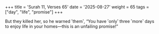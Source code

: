 +++
title = 'Surah 11, Verses 65'
date = '2025-08-27'
weight = 65
tags = ["day", "life", "promise"]
+++

But they killed her, so he warned ˹them˺, “You have ˹only˺ three ˹more˺ days to enjoy life in your homes—this is an unfailing promise!”